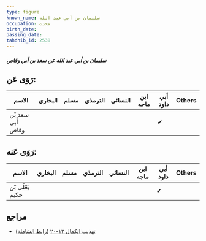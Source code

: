 ```yaml
---
type: figure
known_name: سليمان بن أبي عبد الله
occupation: محدث
birth_date:
passing_date:
tahdhib_id: 2538
---
```

##### سليمان بن أبي عبد الله عن سعد بن أبي وقاص

## رَوَى عَن:
| الاسم             | البخاري | مسلم | الترمذي | النسائي | ابن ماجه | أبي داود | Others |
| ----------------- | ------- | ---- | ------- | ------- | -------- | -------- | ------ |
| سعد بْن أَبي وقاص |         |      |         |         |          | ✔        |        |
## رَوَى عَنه:
| الاسم            | البخاري | مسلم | الترمذي | النسائي | ابن ماجه | أبي داود | Others |
| ---------------- | ------- | ---- | ------- | ------- | -------- | -------- | ------ |
| يَعْلَى بْن حكيم |         |      |         |         |          | ✔        |        |
## مراجع
- [تهذيب الكمال ١٢-٢٠](obsidian://open?vault=Tahdhib-al-Kamal&file=Figures/٢٥٣٨-سليمان%20بن%20أبي%20عبد%20الله%20عن%20سعد%20بن%20أبي%20وقاص) ([رابط الشاملة](https://shamela.ws/book/3722/5793))